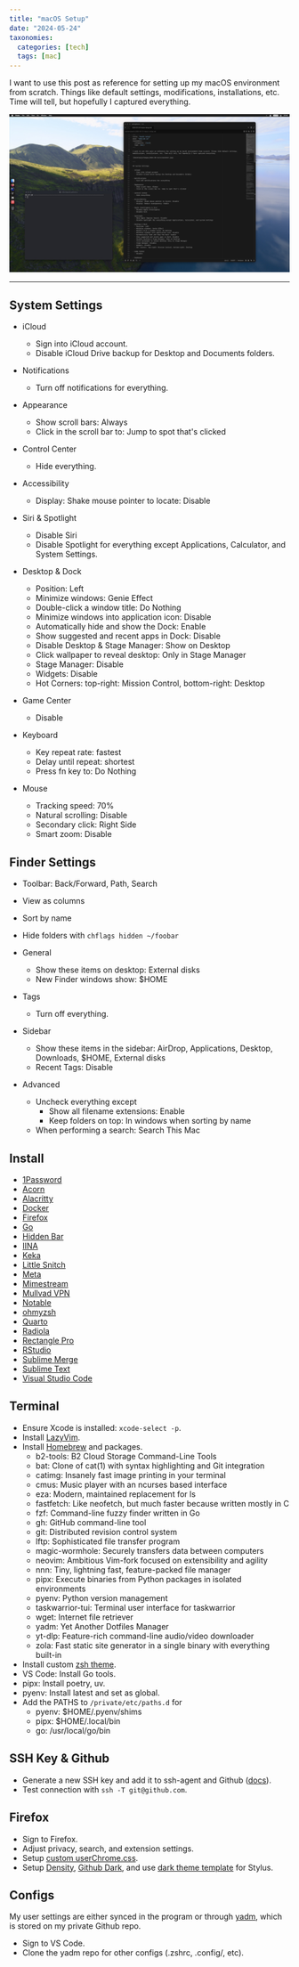 ```yaml
---
title: "macOS Setup"
date: "2024-05-24"
taxonomies:
  categories: [tech]
  tags: [mac]
---
```


I want to use this post as reference for setting up my macOS environment from scratch. Things like default settings, modifications, installations, etc. Time will tell, but hopefully I captured everything.

![Desktop](/images/2024-05-24/screenshot.jpg)

---

## System Settings

- iCloud
  - Sign into iCloud account.
  - Disable iCloud Drive backup for Desktop and Documents folders.

- Notifications
  - Turn off notifications for everything.

- Appearance
  - Show scroll bars: Always
  - Click in the scroll bar to: Jump to spot that's clicked

- Control Center
  - Hide everything.

- Accessibility
  - Display: Shake mouse pointer to locate: Disable

- Siri & Spotlight
  - Disable Siri
  - Disable Spotlight for everything except Applications, Calculator, and System Settings.

- Desktop & Dock
  - Position: Left
  - Minimize windows: Genie Effect
  - Double-click a window title: Do Nothing
  - Minimize windows into application icon: Disable
  - Automatically hide and show the Dock: Enable
  - Show suggested and recent apps in Dock: Disable
  - Disable Desktop & Stage Manager: Show on Desktop
  - Click wallpaper to reveal desktop: Only in Stage Manager
  - Stage Manager: Disable
  - Widgets: Disable
  - Hot Corners: top-right: Mission Control, bottom-right: Desktop

- Game Center
  - Disable

- Keyboard
  - Key repeat rate: fastest
  - Delay until repeat: shortest
  - Press fn key to: Do Nothing

- Mouse
  - Tracking speed: 70%
  - Natural scrolling: Disable
  - Secondary click: Right Side
  - Smart zoom: Disable

## Finder Settings

- Toolbar: Back/Forward, Path, Search
- View as columns
- Sort by name
- Hide folders with `chflags hidden ~/foobar`

- General
  - Show these items on desktop: External disks
  - New Finder windows show: $HOME

- Tags
  - Turn off everything.

- Sidebar
  - Show these items in the sidebar: AirDrop, Applications, Desktop, Downloads, $HOME, External disks
  - Recent Tags: Disable

- Advanced
  - Uncheck everything except
    - Show all filename extensions: Enable
    - Keep folders on top: In windows when sorting by name
  - When performing a search: Search This Mac

## Install

- [1Password](https://1password.com/)
- [Acorn](https://flyingmeat.com/acorn/)
- [Alacritty](https://alacritty.org/)
- [Docker](https://www.docker.com/)
- [Firefox](https://www.mozilla.org/en-US/firefox/)
- [Go](https://go.dev/)
- [Hidden Bar](https://github.com/dwarvesf/hidden)
- [IINA](https://iina.io/)
- [Keka](https://github.com/aonez/Keka)
- [Little Snitch](https://www.obdev.at/products/littlesnitch/)
- [Meta](https://www.nightbirdsevolve.com/meta/)
- [Mimestream](https://mimestream.com/)
- [Mullvad VPN](https://mullvad.net/en)
- [Notable](https://notable.app/)
- [ohmyzsh](https://github.com/ohmyzsh/ohmyzsh)
- [Quarto](https://quarto.org/)
- [Radiola](https://github.com/SokoloffA/radiola)
- [Rectangle Pro](https://rectangleapp.com/pro)
- [RStudio](https://posit.co/download/rstudio-desktop/)
- [Sublime Merge](https://www.sublimemerge.com/)
- [Sublime Text](https://www.sublimetext.com/)
- [Visual Studio Code](https://code.visualstudio.com/)

## Terminal

- Ensure Xcode is installed: `xcode-select -p`.
- Install [LazyVim](https://github.com/LazyVim/LazyVim).
- Install [Homebrew](https://brew.sh/) and packages.
  - b2-tools: B2 Cloud Storage Command-Line Tools
  - bat: Clone of cat(1) with syntax highlighting and Git integration
  - catimg: Insanely fast image printing in your terminal
  - cmus: Music player with an ncurses based interface
  - eza: Modern, maintained replacement for ls
  - fastfetch: Like neofetch, but much faster because written mostly in C
  - fzf: Command-line fuzzy finder written in Go
  - gh: GitHub command-line tool
  - git: Distributed revision control system
  - lftp: Sophisticated file transfer program
  - magic-wormhole: Securely transfers data between computers
  - neovim: Ambitious Vim-fork focused on extensibility and agility
  - nnn: Tiny, lightning fast, feature-packed file manager
  - pipx: Execute binaries from Python packages in isolated environments
  - pyenv: Python version management
  - taskwarrior-tui: Terminal user interface for taskwarrior
  - wget: Internet file retriever
  - yadm: Yet Another Dotfiles Manager
  - yt-dlp: Feature-rich command-line audio/video downloader
  - zola: Fast static site generator in a single binary with everything built-in
- Install custom [zsh theme](https://gist.github.com/pymk/799c73d87fdb11984d79642f42b4cf65).
- VS Code: Install Go tools.
- pipx: Install poetry, uv.
- pyenv: Install latest and set as global.
- Add the PATHS to `/private/etc/paths.d` for
  - pyenv: $HOME/.pyenv/shims
  - pipx: $HOME/.local/bin
  - go: /usr/local/go/bin

## SSH Key & Github

- Generate a new SSH key and add it to ssh-agent and Github ([docs](https://docs.github.com/en/authentication/connecting-to-github-with-ssh/generating-a-new-ssh-key-and-adding-it-to-the-ssh-agent)).
- Test connection with `ssh -T git@github.com`.

## Firefox

- Sign to Firefox.
- Adjust privacy, search, and extension settings.
- Setup [custom userChrome.css](https://gist.github.com/pymk/b9624ed1c4038648b2508df287d3616c).
- Setup [Density](https://github.com/phil294/density-userstyle), [Github Dark](https://github.com/StylishThemes/GitHub-Dark), and use [dark theme template](https://gist.github.com/pymk/d2052d8e19634d71448bc4421136027a) for Stylus.

## Configs

My user settings are either synced in the program or through [yadm](https://yadm.io/), which is stored on my private Github repo.

- Sign to VS Code.
- Clone the yadm repo for other configs (.zshrc, .config/, etc).


